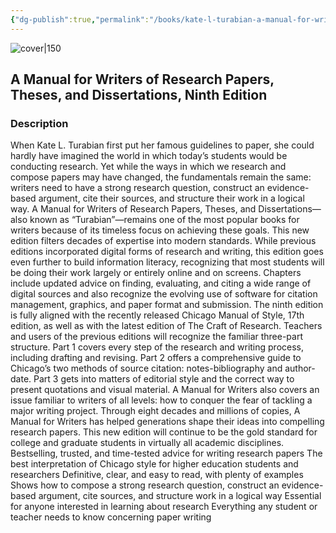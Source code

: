```yaml
---
{"dg-publish":true,"permalink":"/books/kate-l-turabian-a-manual-for-writers-of-research-papers-theses-and-dissertations-ninth-edition/","title":"\"A Manual for Writers of Research Papers, Theses, and Dissertations, Ninth Edition\"","tags":["non-fiction","education","writing"]}
---
```




![cover|150](http://books.google.com/books/content?id=6QdTDwAAQBAJ&printsec=frontcover&img=1&zoom=1&edge=curl&source=gbs_api)

## A Manual for Writers of Research Papers, Theses, and Dissertations, Ninth Edition

### Description

When Kate L. Turabian first put her famous guidelines to paper, she could hardly have imagined the world in which today’s students would be conducting research. Yet while the ways in which we research and compose papers may have changed, the fundamentals remain the same: writers need to have a strong research question, construct an evidence-based argument, cite their sources, and structure their work in a logical way. A Manual for Writers of Research Papers, Theses, and Dissertations—also known as “Turabian”—remains one of the most popular books for writers because of its timeless focus on achieving these goals. This new edition filters decades of expertise into modern standards. While previous editions incorporated digital forms of research and writing, this edition goes even further to build information literacy, recognizing that most students will be doing their work largely or entirely online and on screens. Chapters include updated advice on finding, evaluating, and citing a wide range of digital sources and also recognize the evolving use of software for citation management, graphics, and paper format and submission. The ninth edition is fully aligned with the recently released Chicago Manual of Style, 17th edition, as well as with the latest edition of The Craft of Research. Teachers and users of the previous editions will recognize the familiar three-part structure. Part 1 covers every step of the research and writing process, including drafting and revising. Part 2 offers a comprehensive guide to Chicago’s two methods of source citation: notes-bibliography and author-date. Part 3 gets into matters of editorial style and the correct way to present quotations and visual material. A Manual for Writers also covers an issue familiar to writers of all levels: how to conquer the fear of tackling a major writing project. Through eight decades and millions of copies, A Manual for Writers has helped generations shape their ideas into compelling research papers. This new edition will continue to be the gold standard for college and graduate students in virtually all academic disciplines. Bestselling, trusted, and time-tested advice for writing research papers The best interpretation of Chicago style for higher education students and researchers Definitive, clear, and easy to read, with plenty of examples Shows how to compose a strong research question, construct an evidence-based argument, cite sources, and structure work in a logical way Essential for anyone interested in learning about research Everything any student or teacher needs to know concerning paper writing
```